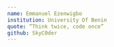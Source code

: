 ```yaml
---
name: Emmanuel Ezenwigbo
institution: University Of Benin
quote: “Think twice, code once”
github: SkyC0der
---
```


